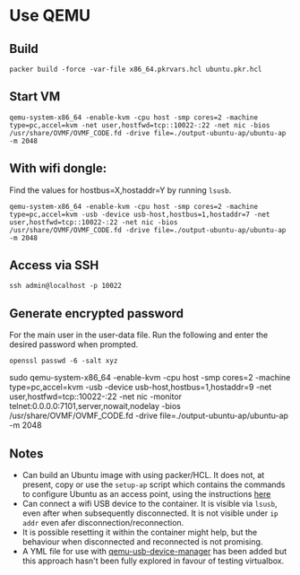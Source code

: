 # Use QEMU

## Build

```
packer build -force -var-file x86_64.pkrvars.hcl ubuntu.pkr.hcl
```

## Start VM

```
qemu-system-x86_64 -enable-kvm -cpu host -smp cores=2 -machine type=pc,accel=kvm -net user,hostfwd=tcp::10022-:22 -net nic -bios /usr/share/OVMF/OVMF_CODE.fd -drive file=./output-ubuntu-ap/ubuntu-ap -m 2048
```
## With wifi dongle:

Find the values for hostbus=X,hostaddr=Y by running `lsusb`.

```
qemu-system-x86_64 -enable-kvm -cpu host -smp cores=2 -machine type=pc,accel=kvm -usb -device usb-host,hostbus=1,hostaddr=7 -net user,hostfwd=tcp::10022-:22 -net nic -bios /usr/share/OVMF/OVMF_CODE.fd -drive file=./output-ubuntu-ap/ubuntu-ap -m 2048
```

## Access via SSH

```
ssh admin@localhost -p 10022
```

## Generate encrypted password

For the main user in the user-data file. Run the following and enter the desired password when prompted.

```
openssl passwd -6 -salt xyz
```

sudo qemu-system-x86_64 -enable-kvm -cpu host -smp cores=2 -machine type=pc,accel=kvm -usb -device usb-host,hostbus=1,hostaddr=9 -net user,hostfwd=tcp::10022-:22 -net nic -monitor telnet:0.0.0.0:7101,server,nowait,nodelay -bios /usr/share/OVMF/OVMF_CODE.fd -drive file=./output-ubuntu-ap/ubuntu-ap -m 2048

## Notes

- Can build an Ubuntu image with using packer/HCL. It does not, at present, copy or use the `setup-ap` script which contains the commands to configure Ubuntu as an access point, using the instructions [here](https://github.com/alphagov/govwifi-freeradius-testing)
- Can connect a wifi USB device to the container. It is visible via `lsusb`, even after when subsequently disconnected. It is not visible under `ip addr` even afer disconnection/reconnection.
- It is possible resetting it within the container might help, but the behaviour when disconnected and reconnected is not promising.
- A YML file for use with [qemu-usb-device-manager](https://github.com/PassthroughPOST/qemu-usb-device-manager) has been added but this approach hasn't been fully explored in favour of testing virtualbox.
